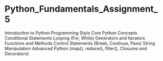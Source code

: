 # Python_Fundamentals_Assignment_5
Introduction to Python
Programming Style
Core Python Concepts
Conditional Statements
Looping (For, While)
Generators and Iterators
Functions and Methods
Control Statements (Break, Continue, Pass)
String Manipulation
Advanced Python (map(), reduce(), filter(), Closures and Decorators)
